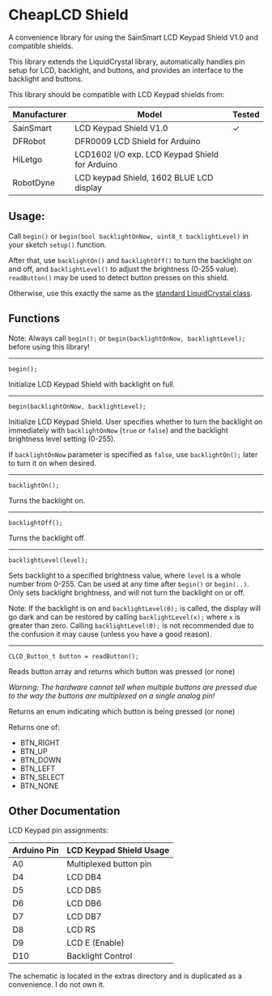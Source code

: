 # CheapLCD Shield

A convenience library for using the SainSmart LCD Keypad Shield V1.0 and compatible shields.

This library extends the LiquidCrystal library, automatically handles pin setup for LCD, backlight, and buttons, and provides an interface to the backlight and buttons.

This library should be compatible with LCD Keypad shields from:

Manufacturer | Model                          | Tested
-------------|--------------------------------|-------
SainSmart    | LCD Keypad Shield V1.0         | &check;
DFRobot      | DFR0009 LCD Shield for Arduino |
HiLetgo      | LCD1602 I/O exp. LCD Keypad Shield for Arduino |
RobotDyne    | LCD keypad Shield, 1602 BLUE LCD display |


## Usage:

Call `begin()` or `begin(bool backlightOnNow, uint8_t backlightLevel)` in your sketch `setup()` function.

After that, use `backlightOn()` and `backlightOff()` to turn the backlight on and off, and `backlightLevel()` to adjust the brightness (0-255 value).
`readButton()` may be used to detect button presses on this shield.

Otherwise, use this exactly the same as the [standard LiquidCrystal class](https://www.arduino.cc/en/Reference/LiquidCrystal).

## Functions

Note: Always call `begin();` or `begin(backlightOnNow, backlightLevel);` before using this library!

---

`begin();`

Initialize LCD Keypad Shield with backlight on full.

---

`begin(backlightOnNow, backlightLevel);`

Initialize LCD Keypad Shield. User specifies whether to turn the backlight on immediately with `backlightOnNow` (`true` or `false`) and the backlight brightness level setting (0-255).

If `backlightOnNow` parameter is specified as `false`, use `backlightOn();` later to turn it on when desired.

---

`backlightOn();`

Turns the backlight on.

---

`backlightOff();`

Turns the backlight off.

---

`backlightLevel(level);`

Sets backlight to a specified brightness value, where `level` is a whole number from 0-255. Can be used at any time after `begin()` or `begin(..)`. Only sets backlight brightness, and will not turn the backlight on or off.

Note: If the backlight is on and `backlightLevel(0);` is called, the display will go dark and can be restored by calling `backlightLevel(x);` where `x` is greater than zero. Calling `backlightLevel(0);` is not recommended due to the confusion it may cause (unless you have a good reason).

---

`CLCD_Button_t button = readButton();`

Reads button array and returns which button was pressed (or none)

*Warning: The hardware cannot tell when multiple buttons are pressed due to the way the buttons are multiplexed on a single analog pin!*

Returns an enum indicating which button is being pressed (or none)

Returns one of:
- BTN_RIGHT
- BTN_UP
- BTN_DOWN
- BTN_LEFT
- BTN_SELECT
- BTN_NONE

## Other Documentation

LCD Keypad pin assignments:

Arduino Pin | LCD Keypad Shield Usage
------------|--------------------------------
A0          | Multiplexed button pin
D4          | LCD DB4
D5          | LCD DB5
D6          | LCD DB6
D7          | LCD DB7
D8          | LCD RS
D9          | LCD E (Enable)
D10         | Backlight Control

The schematic is located in the extras directory and is duplicated as a convenience. I do not own it.
